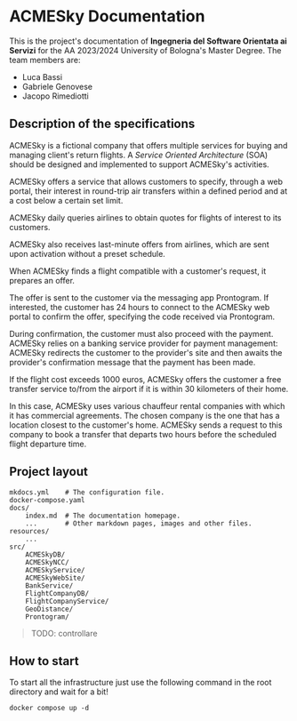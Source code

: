 # ACMESky Documentation

This is the project's documentation of **Ingegneria del Software Orientata ai Servizi** for the AA 2023/2024 University of Bologna's Master Degree. The team members are:

- Luca Bassi
- Gabriele Genovese
- Jacopo Rimediotti

## Description of the specifications

ACMESky is a fictional company that offers multiple services for buying and managing client's return flights. A _Service Oriented Architecture_ (SOA) should be designed and implemented to support ACMESky's activities.

ACMESky offers a service that allows customers to specify, through a web portal, their interest in round-trip air transfers within a defined period and at a cost below a certain set limit.

ACMESky daily queries airlines to obtain quotes for flights of interest to its customers.

ACMESky also receives last-minute offers from airlines, which are sent upon activation without a preset schedule.

When ACMESky finds a flight compatible with a customer's request, it prepares an offer.

The offer is sent to the customer via the messaging app Prontogram. If interested, the customer has 24 hours to connect to the ACMESky web portal to confirm the offer, specifying the code received via Prontogram.

During confirmation, the customer must also proceed with the payment. ACMESky relies on a banking service provider for payment management: ACMESky redirects the customer to the provider's site and then awaits the provider's confirmation message that the payment has been made.

If the flight cost exceeds 1000 euros, ACMESky offers the customer a free transfer service to/from the airport if it is within 30 kilometers of their home.

In this case, ACMESky uses various chauffeur rental companies with which it has commercial agreements. The chosen company is the one that has a location closest to the customer's home. ACMESky sends a request to this company to book a transfer that departs two hours before the scheduled flight departure time.

## Project layout

    mkdocs.yml    # The configuration file.
    docker-compose.yaml
    docs/
        index.md  # The documentation homepage.
        ...       # Other markdown pages, images and other files.
    resources/
        ...
    src/
        ACMESkyDB/
        ACMESkyNCC/
        ACMESkyService/
        ACMESkyWebSite/
        BankService/
        FlightCompanyDB/
        FlightCompanyService/
        GeoDistance/
        Prontogram/

> TODO: controllare

## How to start

To start all the infrastructure just use the following command in the root directory and wait for a bit!

```shell
docker compose up -d
```
